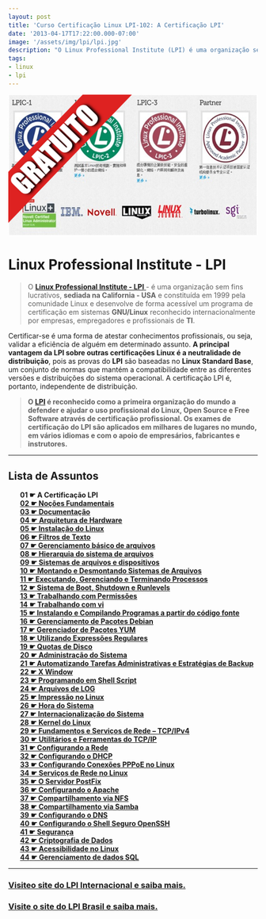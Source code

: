 ```yaml
---
layout: post
title: 'Curso Certificação Linux LPI-102: A Certificação LPI'
date: '2013-04-17T17:22:00.000-07:00'
image: '/assets/img/lpi/lpi.jpg'
description: "O Linux Professional Institute (LPI) é uma organização sem fins lucrativos, sediada na California - USA um programa de certificação em sistemas GNU/Linux."
tags:
- linux
- lpi
---
```


![A Certificação LPI](/assets/img/lpi/lpi.jpg "A Certificação LPI")

# Linux Professional Institute - LPI
 
> O [ __Linux Professional Institute - LPI__ ](http://www.lpi.org/) - é uma organização sem fins lucrativos, __sediada na California - USA__ e constituída em 1999 pela comunidade Linux e desenvolve de forma acessível um programa de certificação em sistemas __GNU/Linux__ reconhecido internacionalmente por empresas, empregadores e profissionais de __TI__.

Certificar-se é uma forma de atestar conhecimentos profissionais, ou seja, validar a eficiência de alguém em determinado assunto.
__A principal vantagem da LPI sobre outras certificações Linux é a neutralidade de distribuição__, pois as provas do __LPI__ são baseadas no __Linux Standard Base__, um conjunto de normas que mantém a compatibilidade entre as diferentes versões e distribuições do sistema operacional. A certificação LPI é, portanto, independente de distribuição.

> __O [LPI](http://www.lpi.org/) é reconhecido como a primeira organização do mundo a defender e ajudar o uso profissional do Linux, Open Source e Free Software através de certificação profissional. Os exames de certificação do LPI são aplicados em milhares de lugares no mundo, em vários idiomas e com o apoio de empresários, fabricantes e instrutores.__

<style>

ul {list-style: none;}
ul li {list-style: none; font-weight: bold;}

</style>

***

## Lista de Assuntos

* __01__ ☛ A Certificação LPI
* [__02__ ☛ Noções Fundamentais](http://www.terminalroot.com.br/2013/04/curso-certificacao-linux-lpi-102.html)
* [__03__ ☛ Documentação](http://www.terminalroot.com.br/2012/09/curso-certificacao-linux-lpi-1.html)
* [__04__ ☛ Arquitetura de Hardware](http://www.terminalroot.com.br/2012/11/curso-certificacao-linux-lpi-1_10.html)
* [__05__ ☛ Instalação do Linux](http://www.terminalroot.com.br/2011/10/curso-certificacao-linux-lpi-101.html)
* [__06__ ☛ Filtros de Texto](http://www.terminalroot.com.br/2012/11/curso-certificacao-linux-lpi-1-filtros.html)
* [__07__ ☛ Gerenciamento básico de arquivos](http://www.terminalroot.com.br/2017/03/curso-de-shell-script-do-iniciante-ao-avancado-gratuito.html)
* [__08__ ☛ Hierarquia do sistema de arquivos](http://www.terminalroot.com.br/2012/11/curso-certificacao-linux-lpi-1_11.html)
* [__09__ ☛ Sistemas de arquivos e dispositivos](http://www.terminalroot.com.br/2012/11/curso-certificacao-linux-lpi-1-sistemas.html)
* [__10__ ☛ Montando e Desmontando Sistemas de Arquivos](http://www.terminalroot.com.br/2012/11/curso-certificacao-linux-lpi-1-montagem.html)
* [__11__ ☛ Executando, Gerenciando e Terminando Processos](http://www.terminalroot.com.br/2012/11/curso-certificacao-linux-lpi-1_17.html)
* [__12__ ☛ Sistema de Boot, Shutdown e Runlevels](http://www.terminalroot.com.br/2012/11/curso-certificacao-linux-lpi-1-sistema.html)
* [__13__ ☛ Trabalhando com Permissões](http://www.terminalroot.com.br/2012/11/curso-certificacao-linux-lpi-1.html)
* [__14__ ☛ Trabalhando com vi](http://www.terminalroot.com.br/2011/12/curso-certificacao-linux-lpi-101.html)
* [__15__ ☛ Instalando e Compilando Programas a partir do código fonte](http://www.terminalroot.com.br/2012/12/curso-certificacao-linux-lpi-1_2.html)
* [__16__ ☛ Gerenciamento de Pacotes Debian](http://www.terminalroot.com.br/2012/12/curso-certificacao-linux-lpi-1.html)
* [__17__ ☛ Gerenciador de Pacotes YUM](http://www.terminalroot.com.br/2013/04/curso-certificacao-linux-lpi-102_16.html)
* [__18__ ☛ Utilizando Expressões Regulares](http://www.terminalroot.com.br/2012/12/curso-certificacao-linux-lpi-1-grep-e.html)
* [__19__ ☛ Quotas de Disco](http://www.terminalroot.com.br/2012/12/curso-certificacao-linux-lpi-1-quotas.html)
* [__20__ ☛ Administração do Sistema](http://www.terminalroot.com.br/2012/12/curso-certificacao-linux-lpi-102.html)
* [__21__ ☛ Automatizando Tarefas Administrativas e Estratégias de Backup](http://www.terminalroot.com.br/2012/12/curso-certificacao-linux-lpi-102-backup.html)
* [__22__ ☛ X Window](http://www.terminalroot.com.br/2013/03/curso-certificacao-linux-lpi-102-x.html)
* [__23__ ☛ Programando em Shell Script](http://www.terminalroot.com.br/2017/03/curso-de-shell-script-do-iniciante-ao-avancado-gratuito.html)
* [__24__ ☛ Arquivos de LOG](http://www.terminalroot.com.br/2013/03/curso-certificacao-linux-lpi-102_30.html)
* [__25__ ☛ Impressão no Linux](http://www.terminalroot.com.br/2013/03/curso-certificacao-linux-lpi-102.html)
* [__26__ ☛ Hora do Sistema](http://www.terminalroot.com.br/2013/03/curso-certificacao-linux-lpi-102-hora-e.html)
* [__27__ ☛ Internacionalização do Sistema](http://www.terminalroot.com.br/2013/03/curso-certificacao-linux-lpi-102-hora-e.html)
* [__28__ ☛ Kernel do Linux](http://www.terminalroot.com.br/2013/02/curso-certificacao-linux-lpi-102-kernel.html)
* [__29__ ☛ Fundamentos e Serviços de Rede – TCP/IPv4](http://www.terminalroot.com.br/2013/03/curso-certificacao-linux-lpi-102_3.html)
* [__30__ ☛ Utilitários e Ferramentas do TCP/IP](http://www.terminalroot.com.br/2013/03/curso-certificacao-linux-lpi-102_17.html)
* [__31__ ☛ Configurando a Rede](http://www.terminalroot.com.br/2013/03/curso-certificacao-linux-lpi-102_24.html)
* [__32__ ☛ Configurando o DHCP](http://www.terminalroot.com.br/2013/03/curso-certificacao-linux-lpi-102_26.html)
* [__33__ ☛ Configurando Conexões PPPoE no Linux](http://www.terminalroot.com.br/2013/04/curso-certificacao-linux-lpi-102_14.html)
* [__34__ ☛ Serviços de Rede no Linux](http://www.terminalroot.com.br/2013/03/curso-certificacao-linux-lpi-102_27.html)
* [__35__ ☛ O Servidor PostFix](http://www.terminalroot.com.br/2013/04/curso-certificacao-linux-lpi-102_8110.html)
* [__36__ ☛ Configurando o Apache](http://www.terminalroot.com.br/2013/04/curso-certificacao-linux-lpi-102_5.html)
* [__37__ ☛ Compartilhamento via NFS](http://www.terminalroot.com.br/2013/04/curso-certificacao-linux-lpi-102_3.html)
* [__38__ ☛ Compartilhamento via Samba](http://www.terminalroot.com.br/2013/04/curso-certificacao-linux-lpi-102_1.html)
* [__39__ ☛ Configurando o DNS](http://www.terminalroot.com.br/2013/04/curso-certificacao-linux-lpi-102_2.html)
* [__40__ ☛ Configurando o Shell Seguro OpenSSH](http://www.terminalroot.com.br/2013/04/curso-certificacao-linux-lpi-102_4.html)
* [__41__ ☛ Segurança](http://www.terminalroot.com.br/2013/04/curso-certificacao-linux-lpi-102_6.html)
* [__42__ ☛ Criptografia de Dados](http://www.terminalroot.com.br/2013/04/curso-certificacao-linux-lpi-102_9795.html)
* [__43__ ☛ Acessibilidade no Linux](http://www.terminalroot.com.br/2013/04/curso-certificacao-linux-lpi-102_7.html)
* [__44__ ☛ Gerenciamento de dados SQL](http://www.terminalroot.com.br/2011/10/curso-certificacao-linux-lpi-102.html)

***

### [Visiteo site do __LPI Internacional__ e saiba mais. ](http://www.lpi.org/)

### [Visite o site do __LPI Brasil__ e saiba mais.](http://www.lpibrasil.com.br/)


<script async src="https://pagead2.googlesyndication.com/pagead/js/adsbygoogle.js"></script>

<!-- Informat -->
<ins class="adsbygoogle"
 style="display:block"
 data-ad-client="ca-pub-2838251107855362"
 data-ad-slot="2327980059"
 data-ad-format="auto"
 data-full-width-responsive="true"></ins>

<script>
(adsbygoogle = window.adsbygoogle || []).push({});
</script>



